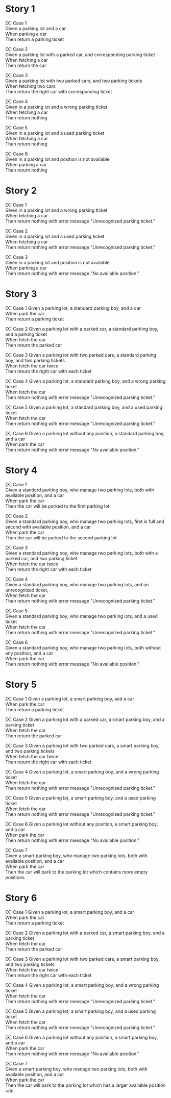 # Story 1
[X] Case 1  
    Given a parking lot and a car  
    When parking a car  
    Then return a parking ticket

[X] Case 2  
    Given a parking lot with a parked car, and corresponding parking ticket  
    When fetching a car  
    Then return the car  

[X] Case 3  
    Given a parking lot with two parked cars, and two parking tickets  
    When fetching two cars  
    Then return the right car with corresponding ticket

[X] Case 4  
    Given in a parking lot and a wrong parking ticket  
    When fetching a car   
    Then return nothing  

[X] Case 5  
    Given in a parking lot and a used parking ticket  
    When fetching a car   
    Then return nothing  

[X] Case 6  
    Given in a parking lot and position is not available  
    When parking a car  
    Then return nothing 


# Story 2
[X] Case 1  
    Given in a parking lot and a wrong parking ticket  
    When fetching a car  
    Then return nothing with error message "Unrecognized parking ticket."  

[X] Case 2  
    Given in a parking lot and a used parking ticket  
    When fetching a car  
    Then return nothing with error message "Unrecognized parking ticket."

[X] Case 3  
    Given in a parking lot and position is not available  
    When parking a car  
    Then return nothing with error message "No available position."


# Story 3
[X] Case 1
    Given a parking lot, a standard parking boy, and a car  
    When park the car  
    Then return a parking ticket

[X] Case 2
    Given a parking lot with a parked car, a standard parking boy, and a parking ticket  
    When fetch the car  
    Then return the parked car

[X] Case 3
    Given a parking lot with two parked cars, a standard parking boy, and two parking tickets  
    When fetch the car twice  
    Then return the right car with each ticket

[X] Case 4
    Given a parking lot, a standard parking boy, and a wrong parking ticket  
    When fetch the car  
    Then return nothing with error message "Unrecognized parking ticket.”

[X] Case 5
    Given a parking lot, a standard parking boy, and a used parking ticket  
    When fetch the car  
    Then return nothing with error message "Unrecognized parking ticket."

[X] Case 6
    Given a parking lot without any position, a standard parking boy, and a car  
    When park the car  
    Then return nothing with error message "No available position."  


# Story 4
[X] Case 1  
    Given a standard parking boy, who manage two parking lots, both with available position, and a car  
    When park the car  
    Then the car will be parked to the first parking lot  

[X] Case 2  
    Given a standard parking boy, who manage two parking lots, first is full and second with available position, and a car  
    When park the car  
    Then the car will be parked to the second parking lot  

[X] Case 3  
    Given a standard parking boy, who manage two parking lots, both with a parked car, and two parking ticket  
    When fetch the car twice  
    Then return the right car with each ticket  

[X] Case 4  
    Given a standard parking boy, who manage two parking lots, and an unrecognized ticket,  
    When fetch the car  
    Then return nothing with error message "Unrecognized parking ticket."  

[X] Case 5  
    Given a standard parking boy, who manage two parking lots, and a used ticket  
    When fetch the car  
    Then return nothing with error message "Unrecognized parking ticket."  

[X] Case 6  
    Given a standard parking boy, who manage two parking lots, both without any position, and a car  
    When park the car  
    Then return nothing with error message "No available position."  


# Story 5
[X] Case 1
    Given a parking lot, a smart parking boy, and a car  
    When park the car  
    Then return a parking ticket

[X] Case 2
    Given a parking lot with a parked car, a smart parking boy, and a parking ticket  
    When fetch the car  
    Then return the parked car

[X] Case 3
    Given a parking lot with two parked cars, a smart parking boy, and two parking tickets  
    When fetch the car twice  
    Then return the right car with each ticket

[X] Case 4
    Given a parking lot, a smart parking boy, and a wrong parking ticket  
    When fetch the car  
    Then return nothing with error message "Unrecognized parking ticket."

[X] Case 5
    Given a parking lot, a smart parking boy, and a used parking ticket  
    When fetch the car  
    Then return nothing with error message "Unrecognized parking ticket."

[X] Case 6
    Given a parking lot without any position, a smart parking boy, and a car  
    When park the car  
    Then return nothing with error message "No available position."

[X] Case 7  
    Given a smart parking boy, who manage two parking lots, both with available position, and a car  
    When park the car  
    Then the car will park to the parking lot which contains more empty positions


# Story 6
[X] Case 1
    Given a parking lot, a smart parking boy, and a car  
    When park the car  
    Then return a parking ticket

[X] Case 2
    Given a parking lot with a parked car, a smart parking boy, and a parking ticket  
    When fetch the car  
    Then return the parked car

[X] Case 3
    Given a parking lot with two parked cars, a smart parking boy, and two parking tickets  
    When fetch the car twice  
    Then return the right car with each ticket

[X] Case 4
    Given a parking lot, a smart parking boy, and a wrong parking ticket  
    When fetch the car  
    Then return nothing with error message "Unrecognized parking ticket."

[X] Case 5
    Given a parking lot, a smart parking boy, and a used parking ticket  
    When fetch the car  
    Then return nothing with error message "Unrecognized parking ticket."

[X] Case 6
    Given a parking lot without any position, a smart parking boy, and a car  
    When park the car  
    Then return nothing with error message "No available position."

[X] Case 7  
    Given a smart parking boy, who manage two parking lots, both with available position, and a car  
    When park the car  
    Then the car will park to the parking lot which has a larger available position rate
